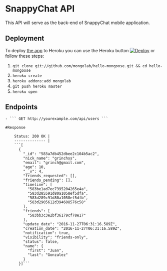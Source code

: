 # SnappyChat API

This API will serve as the back-end of SnappyChat mobile application.

## Deployment

To deploy [the app](http://hello-mongoose.herokuapp.com/) to Heroku you can use the Heroku button [![Deploy](https://www.herokucdn.com/deploy/button.png)](https://heroku.com/deploy) or follow these steps:

1. `git clone git://github.com/mongolab/hello-mongoose.git && cd hello-mongoose`
2. `heroku create`
3. `heroku addons:add mongolab`
3. `git push heroku master`
4. `heroku open`

## Endpoints

	
	- ``` GET http://yourexample.com/api/users ```
	
	#Response
		
		Status: 200 OK |
		-------------- |
		```[
		  {
			"_id": "583a7db452dbee2c104b5ac2",
			"nick_name": "grinchss",
			"email": "grinch@gmail.com",
			"age": 10,
			"__v": 4,
			"friends_requested": [],
			"friends_pending": [],
			"timeline": [
			  "583be1ad7ec7395204265e4a",
			  "583d285591d80a1058ef5dfa",
			  "583d289c91d80a1058ef5dfb",
			  "583d2905612d394608576c58"
			],
			"friends": [
			  "583bb3c3e2bf36179cf78e17"
			],
			"update_date": "2016-11-27T06:31:16.589Z",
			"creation_date": "2016-11-27T06:31:16.589Z",
			"notification": true,
			"visibility": "friends-only",
			"status": false,
			"name": {
			  "first": "Juan",
			  "last": "Gonzalez"
			}
		  }]```
		
	


